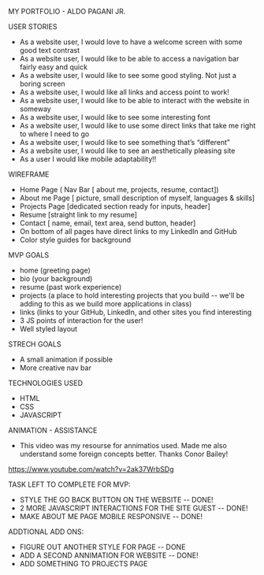 
MY PORTFOLIO - ALDO PAGANI JR.

USER STORIES

- As a website user, I would love to have a welcome screen with some good text contrast
- As a website user, I would like to be able to access a navigation bar fairly easy and quick
- As a website user, I would like to see some good styling. Not just a boring screen 
- As a website user, I would like all links and access point to work!
- As a website user, I would like to be able to interact with the website in someway
- As a website user, I would like to see some interesting font 
- As a website user, I would like to use some direct links that take me right to where I need to go
- As a website user, I would like to see something that’s “different”
- As a website user, I would like to see an aesthetically pleasing site 
- As a user I would like mobile adaptability!!

WIREFRAME

- Home Page ( Nav Bar [ about me, projects, resume, contact]) 
- About me Page [ picture, small description of myself, languages & skills]
- Projects Page [dedicated section ready for inputs, header]
- Resume [straight link to my resume] 
- Contact [ name, email, text area, send button, header] 
- On bottom of all pages have direct links to my LinkedIn and GitHub 
- Color style guides for background

MVP GOALS

* home (greeting page)
* bio (your background)
* resume (past work experience)
* projects (a place to hold interesting projects that you build -- we'll be adding to this as we build more applications in class)
* links (links to your GitHub, LinkedIn, and other sites you find interesting
* 3 JS points of interaction for the user!
* Well styled layout 

STRECH GOALS

* A small animation if possible 
* More creative nav bar

TECHNOLOGIES USED

* HTML 
* CSS
* JAVASCRIPT 

ANIMATION - ASSISTANCE

* This video was my resourse for annimatios used. Made me also understand some foreign concepts better. Thanks Conor Bailey!

https://www.youtube.com/watch?v=2ak37WrbSDg

TASK LEFT TO COMPLETE FOR MVP:

* STYLE THE GO BACK BUTTON ON THE WEBSITE -- DONE!
* 2 MORE JAVASCRIPT INTERACTIONS FOR THE SITE GUEST -- DONE!
* MAKE ABOUT ME PAGE MOBILE RESPONSIVE -- DONE!

ADDTIONAL ADD ONS:

* FIGURE OUT ANOTHER STYLE FOR PAGE -- DONE
* ADD A SECOND ANNIMATION FOR WEBSITE -- DONE!
* ADD SOMETHING TO PROJECTS PAGE
